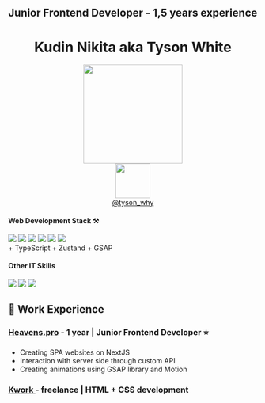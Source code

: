 <h2>Junior Frontend Developer - 1,5 years experience</h3>
<h1 align="center">Kudin Nikita aka Tyson White</h1>
<div align="center">
  <img src="https://i.pinimg.com/originals/dd/0f/5a/dd0f5acd0237db72769dad85b575bfb9.gif" width="200"/>
</div>
<div align="center">
  <a href="https://t.me/tyson_why">
    <img src="https://static.insales-cdn.com/files/1/526/34144782/original/телега_1711971983493-1711971987606.png" width="70"/>
  </a>
</div>
<div align="center"><a href="https://t.me/tyson_why" >@tyson_why</a></div>
<h4>Web Development Stack ⚒</h4>
<div>
  <img src="https://img.shields.io/badge/redux-%23593d88.svg?style=for-the-badge&logo=redux&logoColor=white"/>
  <img src="https://img.shields.io/badge/react-%2320232a.svg?style=for-the-badge&logo=react&logoColor=%2361DAFB"/>
  <img src="https://img.shields.io/badge/node.js-6DA55F?style=for-the-badge&logo=node.js&logoColor=white"/>
  <img src="https://img.shields.io/badge/Next-black?style=for-the-badge&logo=next.js&logoColor=white"/>
  <img src="https://img.shields.io/badge/tailwindcss-%2338B2AC.svg?style=for-the-badge&logo=tailwind-css&logoColor=white"/>
  <img src="https://img.shields.io/badge/webpack-%238DD6F9.svg?style=for-the-badge&logo=webpack&logoColor=black"/>
</div>
<div>
  + TypeScript 
  + Zustand
  + GSAP
</div>
<h4>Other IT Skills</h4>
<div id="header" >
  <img src="https://img.shields.io/badge/Adobe%20After%20Effects-9999FF.svg?style=for-the-badge&logo=Adobe%20After%20Effects&logoColor=white"  />
  <img src="https://img.shields.io/badge/Adobe%20Premiere%20Pro-9999FF.svg?style=for-the-badge&logo=Adobe%20Premiere%20Pro&logoColor=white"/>
  <img src="https://img.shields.io/badge/blender-%23F5792A.svg?style=for-the-badge&logo=blender&logoColor=white"/>
</div>

<h2>📒 Work Experience </h2>
<h3><a href="https://heavens.pro/">Heavens.pro</a> - 1 year | Junior Frontend Developer ⭐️ </h3>
<ul>
  <li>Creating SPA websites on NextJS</li>
  <li>Interaction with server side through custom API</li>
  <li>Creating animations using GSAP library and Motion</li>
</ul>
<h3><a href="https://kwork.ru/seller">Kwork </a> - freelance | HTML + CSS development</h3>
